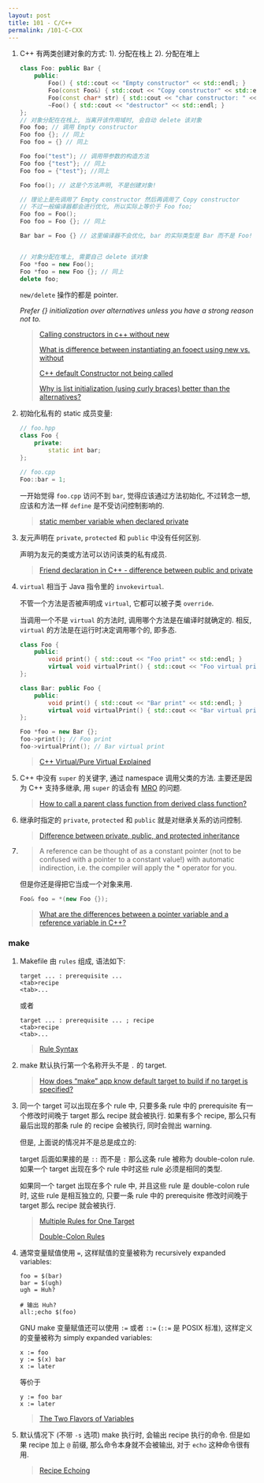 ```yaml
---
layout: post
title: 101 - C/C++
permalink: /101-C-CXX
---
```


1. C++ 有两类创建对象的方式: 1). 分配在栈上 2). 分配在堆上

    ``` c++
    class Foo: public Bar {
        public:
            Foo() { std::cout << "Empty constructor" << std::endl; }
            Foo(const Foo&) { std::cout << "Copy constructor" << std::endl; }
            Foo(const char* str) { std::cout << "char constructor: " << str << std::endl; }
            ~Foo() { std::cout << "destructor" << std::endl; }
    };
    // 对象分配在在栈上, 当离开该作用域时, 会自动 delete 该对象
    Foo foo; // 调用 Empty constructor
    Foo foo {}; // 同上
    Foo foo = {} // 同上

    Foo foo("test"); // 调用带参数的构造方法
    Foo foo {"test"}; // 同上
    Foo foo = {"test"}; //同上

    Foo foo(); // 这是个方法声明, 不是创建对象!

    // 理论上是先调用了 Empty constructor 然后再调用了 Copy constructor
    // 不过一般编译器都会进行优化, 所以实际上等价于 Foo foo;
    Foo foo = Foo();
    Foo foo = Foo {}; // 同上

    Bar bar = Foo {} // 这里编译器不会优化, bar 的实际类型是 Bar 而不是 Foo!


    // 对象分配在堆上, 需要自己 delete 该对象
    Foo *foo = new Foo();
    Foo *foo = new Foo {}; // 同上
    delete foo;
    ```

    `new/delete` 操作的都是 pointer.

    *Prefer {} initialization over alternatives unless you have a strong reason not to.*

    > [Calling constructors in c++ without new](https://stackoverflow.com/questions/2722879)
    >
    > [What is difference between instantiating an fooect using new vs. without](https://stackoverflow.com/a/3674059/2408447)
    >
    > [C++ default Constructor not being called](https://stackoverflow.com/questions/19615659)
    >
    > [Why is list initialization (using curly braces) better than the alternatives?](https://stackoverflow.com/questions/18222926)

2. 初始化私有的 static 成员变量:

    ``` c++
    // foo.hpp
    class Foo {
        private:
            static int bar;
    };

    // foo.cpp
    Foo::bar = 1;
    ```

     一开始觉得 `foo.cpp` 访问不到 `bar`, 觉得应该通过方法初始化,
     不过转念一想, 应该和方法一样 `define` 是不受访问控制影响的.

     > [static member variable when declared private](https://stackoverflow.com/questions/7857989)

3. 友元声明在 `private`, `protected` 和 `public` 中没有任何区别.

    声明为友元的类或方法可以访问该类的私有成员.

    > [Friend declaration in C++ - difference between public and private](https://stackoverflow.com/a/6407710/2408447)

4. `virtual` 相当于 Java 指令里的 `invokevirtual`.

    不管一个方法是否被声明成 `virtual`, 它都可以被子类 `override`.

    当调用一个不是 `virtual` 的方法时, 调用哪个方法是在编译时就确定的. 
    相反, `virtual` 的方法是在运行时决定调用哪个的, 即多态.

    ``` c++
    class Foo {
        public:
            void print() { std::cout << "Foo print" << std::endl; }
            virtual void virtualPrint() { std::cout << "Foo virtual print" << std::endl; }
    };

    class Bar: public Foo {
        public:
            void print() { std::cout << "Bar print" << std::endl; }
            virtual void virtualPrint() { std::cout << "Bar virtual print" << std::endl; }
    };

    Foo *foo = new Bar {};
    foo->print(); // Foo print
    foo->virtualPrint(); // Bar virtual print
    ```

    > [C++ Virtual/Pure Virtual Explained](https://stackoverflow.com/a/1307867/2408447)

5. C++ 中没有 `super` 的关键字, 通过 namespace 调用父类的方法. 
    主要还是因为 C++ 支持多继承, 
    用 `super` 的话会有 [MRO](http://yoncise.com/2013/08/27/Python-Method-Resolution-Order/) 的问题.

    > [How to call a parent class function from derived class function?](https://stackoverflow.com/a/357312/2408447)

6. 继承时指定的 `private`, `protected` 和 `public` 就是对继承关系的访问控制.

    > [Difference between private, public, and protected inheritance](https://stackoverflow.com/questions/860339)

7. > A reference can be thought of as a constant pointer
    > (not to be confused with a pointer to a constant value!) with automatic indirection,
    > i.e. the compiler will apply the * operator for you.
    
    但是你还是得把它当成一个对象来用.

    ``` c++
    Foo& foo = *(new Foo {});
    ```

    > [What are the differences between a pointer variable and a reference variable in C++?](https://stackoverflow.com/a/596750/2408447)


### make

1. Makefile 由 `rules` 组成, 语法如下:
    
    ```
    target ... : prerequisite ... 
    <tab>recipe
    <tab>...
    ```

    或者

    ```
    target ... : prerequisite ... ; recipe
    <tab>recipe
    <tab>...
    ```

    > [Rule Syntax](https://www.gnu.org/software/make/manual/html_node/Rule-Syntax.html)

2. make 默认执行第一个名称开头不是 `.` 的 target.

    > [How does “make” app know default target to build if no target is specified?](https://stackoverflow.com/questions/2057689)

3. 同一个 target 可以出现在多个 rule 中, 只要多条 rule 中的 prerequisite 有一个修改时间晚于 target
    那么 recipe 就会被执行. 如果有多个 recipe, 那么只有最后出现的那条 rule 的 recipe 会被执行, 同时会抛出 warning.

    但是, 上面说的情况并不是总是成立的:
    
    target 后面如果接的是 `::` 而不是 `:` 那么这条 rule 被称为 double-colon rule.
    如果一个 target 出现在多个 rule 中时这些 rule 必须是相同的类型.

    如果同一个 target 出现在多个 rule 中, 并且这些 rule 是 double-colon rule 时,
    这些 rule 是相互独立的, 只要一条 rule 中的 prerequisite 修改时间晚于 target 那么 recipe 就会被执行.

    > [Multiple Rules for One Target](https://www.gnu.org/software/make/manual/html_node/Multiple-Rules.html)
    >
    > [Double-Colon Rules](https://www.gnu.org/software/make/manual/html_node/Double_002dColon.html)

4. 通常变量赋值使用 `=`, 这样赋值的变量被称为 recursively expanded variables:

    ``` make
    foo = $(bar)
    bar = $(ugh)
    ugh = Huh?

    # 输出 Huh?
    all:;echo $(foo)
    ```

    GNU make 变量赋值还可以使用 `:=` 或者 `::=` (`::=` 是 POSIX 标准), 这样定义的变量被称为 simply expanded variables:

    ```
    x := foo
    y := $(x) bar
    x := later
    ```

    等价于

    ```
    y := foo bar
    x := later
    ```

    > [The Two Flavors of Variables](https://www.gnu.org/software/make/manual/html_node/Flavors.html)

5. 默认情况下 (不带 `-s` 选项) make 执行时, 会输出 recipe 执行的命令. 
    但是如果 recipe 加上 `@` 前缀, 那么命令本身就不会被输出, 对于 `echo` 这种命令很有用.

    > [Recipe Echoing](https://www.gnu.org/software/make/manual/html_node/Echoing.html)
